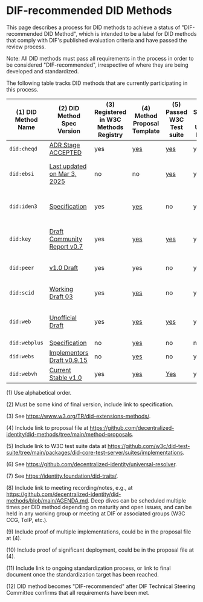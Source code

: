 # DIF-recommended DID Methods

This page describes a process for DID methods to achieve a status of "DIF-recommended DID Method", which is
intended to be a label for DID methods that comply with DIF's published evaluation criteria and have passed the review process.

Note: All DID methods must pass all requirements in the process in order to be considered "DIF-recommended",
irrespective of where they are being developed and standardized.

The following table tracks DID methods that are currently participating in this process.

| (1) DID Method Name | (2) DID Method Spec Version                                                                                     | (3) Registered in W3C Methods Registry | (4) Method Proposal Template                                                                                    | (5) Passed W3C Test suite                                                                                                           | (6) Supported in DIF Universal Resolver | (7) Evaluation in DID Traits | (8) Conducted Deep Dive(s)                                                                                      | (9) Multiple implementations | (10) Significant Deployment | (11) Standardization Target               | (12) DIF-recommended DID Method |
|---------------------|-----------------------------------------------------------------------------------------------------------------|----------------------------------------|-----------------------------------------------------------------------------------------------------------------|-------------------------------------------------------------------------------------------------------------------------------------|-----------------------------------------|------------------------------|-----------------------------------------------------------------------------------------------------------------|------------------------------|-----------------------------|-------------------------------------------|--------------------------------|
| `did:cheqd`         | [ADR Stage ACCEPTED](https://docs.cheqd.io/product/architecture/adr-list/adr-001-cheqd-did-method)              | yes                                    | [yes](https://github.com/decentralized-identity/did-methods/blob/main/method-proposals/PROPOSAL-did-cheqd.md)   | [yes](https://github.com/w3c/did-test-suite/blob/main/packages/did-core-test-server/suites/implementations/resolver-did-cheqd.json) | yes                                     | yes                          | 0                                                                                                               | ?                            | ?                           | ?                                         | **no**                         |
| `did:ebsi`          | [Last updated on Mar 3, 2025](https://hub.ebsi.eu/vc-framework/did/legal-entities)                              | no                                     | no                                                                                                              | [yes](https://github.com/w3c/did-test-suite/blob/main/packages/did-core-test-server/suites/implementations/did-ebsi.json)           | yes                                     | no                           | 0                                                                                                               | ?                            | ?                           | European Standard at CEN/CLC JTC 19 WG 1  | **no**                         |
| `did:iden3`         | [Specification](https://github.com/iden3/did-iden3/blob/main/did-iden3-method.md)                               | yes                                    | [yes](https://github.com/decentralized-identity/did-methods/blob/main/method-proposals/PROPOSAL-did-iden3.md)   | no                                                                                                                                  | yes                                     | yes                          | 0                                                                                                               | ?                            | ?                           | European Standard at CEN/CLC JTC 19 WG 1 (planned)    | **no**   
| `did:key`           | [Draft Community Report v0.7](https://w3c-ccg.github.io/did-key-spec/)                                          | yes                                    | [yes](https://github.com/decentralized-identity/did-methods/blob/main/method-proposals/PROPOSAL-did-key.md)     | [yes](https://github.com/w3c/did-test-suite/blob/main/packages/did-core-test-server/suites/implementations/did-key-2020-db.json)    | yes                                     | yes                          | [1](https://github.com/decentralized-identity/did-methods/blob/main/AGENDA.md#meeting---26-mar-2025---1800-cet) | ?                            | ?                           | W3C Recommendation at W3C DID Methods WG  | **no**                         |
| `did:peer`          | [v1.0 Draft](https://identity.foundation/peer-did-method-spec/)                                                 | yes                                    | yes                                                                                                             | no                                                                                                                                  | yes                                     | yes                          | [1](https://github.com/decentralized-identity/did-methods/blob/main/AGENDA.md#meeting---23-apr-2025---1800-cest)                                                                                                               | ?                            | ?                           | DIF-Approved Deliverable at DIF ID WG     | **no**                         |
| `did:scid`          | [Working Draft 03](https://lf-toip.atlassian.net/wiki/spaces/HOME/pages/88572360/DID+SCID+Method+Specification) | yes                                    | [yes](https://github.com/decentralized-identity/did-methods/blob/main/method-proposals/PROPOSAL-did-scid.md)    | no                                                                                                                                  | yes                                      | no                           | 0                                                                                                               | ?                            | ?                           | ToIP-Approved at ToIP DID SCID Task Force | **no**                         |
| `did:web`           | [Unofficial Draft](https://w3c-ccg.github.io/did-method-web/)                                                   | yes                                    | [yes](https://github.com/decentralized-identity/did-methods/blob/main/method-proposals/PROPOSAL-did-web.md)     | [yes](https://github.com/w3c/did-test-suite/blob/main/packages/did-core-test-server/suites/implementations/did-web-spruce.json)     | yes                                     | yes                          | 0                                                                                                               | ?                            | ?                           | W3C Recommendation at W3C DID Methods WG  | **no**                         |
| `did:webplus`       | [Specification](https://ledgerdomain.github.io/did-webplus-spec/)                                               | no                                     | [yes](https://github.com/decentralized-identity/did-methods/blob/main/method-proposals/PROPOSAL-did-webplus.md) | no                                                                                                                                  | no                                      | no                           | 0                                                                                                               | ?                            | ?                           | ?                                         | **no**                         |
| `did:webs`          | [Implementors Draft v0.9.15](https://trustoverip.github.io/tswg-did-method-webs-specification/)                 | no                                     | [yes](https://github.com/decentralized-identity/did-methods/blob/main/method-proposals/PROPOSAL-did-webs.md)    | no                                                                                                                                  | yes                                     | no                           | 0                                                                                                               | ?                            | ?                           | ?                                         | **no**                         |
| `did:webvh`         | [Current Stable v1.0](https://identity.foundation/didwebvh/)                                                    | yes                                    | [yes](https://github.com/decentralized-identity/did-methods/blob/main/method-proposals/PROPOSAL-did-webvh.md)   | [Yes](https://w3c.github.io/did-test-suite/#M51)                                                                                                                                  | yes                                     | yes                          | [1](https://us02web.zoom.us/rec/share/AJ5AINNqN0mc-gDtSsKPjgyknBjXViRsVpXklZFcC4vObcrRxAoXQ3c9kCRkmEKA.ZAK46kp3nq77dWIm)                                                                                                               | [5](https://didwebvh.info/latest/implementations/)                            | [Yes](https://didwebvh.info/latest/implementations/deployments/)                           | W3C                                         | **no**                         |

(1) Use alphabetical order.

(2) Must be some kind of final version, include link to specification.

(3) See https://www.w3.org/TR/did-extensions-methods/.

(4) Include link to proposal file at https://github.com/decentralized-identity/did-methods/tree/main/method-proposals.

(5) Include link to W3C test suite data at https://github.com/w3c/did-test-suite/tree/main/packages/did-core-test-server/suites/implementations.

(6) See https://github.com/decentralized-identity/universal-resolver.

(7) See https://identity.foundation/did-traits/.

(8) Include link to meeting recording/notes, e.g., at https://github.com/decentralized-identity/did-methods/blob/main/AGENDA.md. Deep
dives can be scheduled multiple times per DID method depending on maturity and open issues, and can be held in any
working group or meeting at DIF or associated groups (W3C CCG, ToIP, etc.).

(9) Include proof of multiple implementations, could be in the proposal file at (4).

(10) Include proof of significant deployment, could be in the proposal file at (4).

(11) Include link to ongoing standardization process, or link to final document once the standardization target
has been reached.

(12) DID method becomes "DIF-recommended" after DIF Technical Steering Committee confirms that all requirements have been met.
